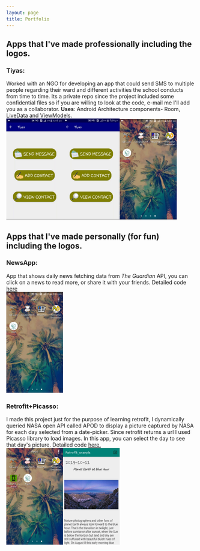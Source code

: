```yaml
---
layout: page
title: Portfolio
---
```


## Apps that I've made professionally including the logos.
### Tiyas: 
Worked with an NGO for developing an app that could send SMS to multiple people regarding their ward and different activities the school conducts from time to time. Its a private repo since the project included some confidential files
so if you are willing to look at the code, e-mail me I'll add you as a collaborator.
**Uses**: Android Architecture components- Room, LiveData and ViewModels.<br/>
<img src="/img/ezgif.com-video-to-gif.gif"  height="30%" width="30%"/><img src="/img/ezgif.com-video-to-gif(1).gif"  height="30%" width="30%"/><img src="/img/ezgif.com-crop(2).gif"  height="30%" width="30%"/> 


## Apps that I've made personally (for fun) including the logos.
### NewsApp:
App that shows daily news fetching data from _The Guardian_ API, you can click on a news to read more, or share it with your friends. Detailed code [here](https://github.com/srishti-R/NewsReportingApp) <br/>
<img src="/img/ezgif.com-video-to-gif(2).gif"  height="30%" width="30%"/>

### Retrofit+Picasso:
I made this project just for the purpose of learning retrofit, I dynamically queried NASA open API called APOD to display a picture captured by NASA for each day selected from a date-picker. Since retrofit returns a url I used Picasso library to load images. In this app, you can select the day to see that day's picture. Detailed code [here.]("https://github.com/srishti-R/Retrofit_example") <br/>
<img src="/img/ezgif.com-crop(4).gif"  height="30%" width="30%"/><img src="/img/ezgif.com-crop(3).gif"  height="30%" width="30%"/>

